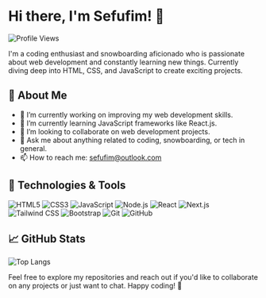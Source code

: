 # Hi there, I'm Sefufim! 👋
![Profile Views](https://komarev.com/ghpvc/?username=sefu-alv&color=brightgreen)

I'm a coding enthusiast and snowboarding aficionado who is passionate about web development and constantly learning new things. Currently diving deep into HTML, CSS, and JavaScript to create exciting projects.

## 🚀 About Me

- 🔭 I’m currently working on improving my web development skills.
- 🌱 I’m currently learning JavaScript frameworks like React.js.
- 👯 I’m looking to collaborate on web development projects.
- 💬 Ask me about anything related to coding, snowboarding, or tech in general.
- 📫 How to reach me: [sefufim@outlook.com](mailto:sefufim@outlook.com)


## 🔧 Technologies & Tools

![HTML5](https://img.shields.io/badge/-HTML5-E34F26?style=flat&logo=html5&logoColor=white)
![CSS3](https://img.shields.io/badge/-CSS3-1572B6?style=flat&logo=css3&logoColor=white)
![JavaScript](https://img.shields.io/badge/-JavaScript-F7DF1E?style=flat&logo=javascript&logoColor=black)
![Node.js](https://img.shields.io/badge/-Node.js-339933?style=flat&logo=node.js&logoColor=white)
![React](https://img.shields.io/badge/-React-61DAFB?style=flat&logo=react&logoColor=black)
![Next.js](https://img.shields.io/badge/-Next.js-000000?style=flat&logo=next.js&logoColor=white)
![Tailwind CSS](https://img.shields.io/badge/-Tailwind%20CSS-38B2AC?style=flat&logo=tailwind-css&logoColor=white)
![Bootstrap](https://img.shields.io/badge/-Bootstrap-7952B3?style=flat&logo=bootstrap&logoColor=white)
![Git](https://img.shields.io/badge/-Git-F05032?style=flat&logo=git&logoColor=white)
![GitHub](https://img.shields.io/badge/-GitHub-181717?style=flat&logo=github&logoColor=white)


## 📈 GitHub Stats

![Top Langs](https://github-readme-stats.vercel.app/api/top-langs/?username=sefu-alv&layout=compact&theme=radical)


Feel free to explore my repositories and reach out if you'd like to collaborate on any projects or just want to chat. Happy coding! 🚀


<!---
sefu-alv/sefu-alv is a ✨ special ✨ repository because its `README.md` (this file) appears on your GitHub profile.
You can click the Preview link to take a look at your changes.
--->
